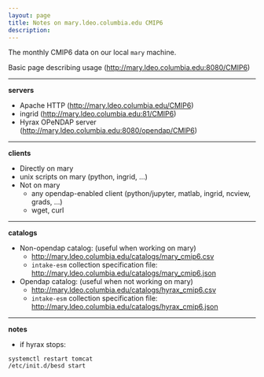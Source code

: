 ```yaml
---
layout: page
title: Notes on mary.ldeo.columbia.edu CMIP6
description: 
---
```


The monthly CMIP6 data on our local `mary` machine.

Basic page describing usage (http://mary.ldeo.columbia.edu:8080/CMIP6)

----------
**servers**
- Apache HTTP  (http://mary.ldeo.columbia.edu/CMIP6)    
- ingrid (http://mary.ldeo.columbia.edu:81/CMIP6)
- Hyrax OPeNDAP server (http://mary.ldeo.columbia.edu:8080/opendap/CMIP6)  

----------
**clients**
- Directly on mary  
 - unix scripts on mary (python, ingrid, ...)
- Not on mary
  - any opendap-enabled client (python/jupyter, matlab, ingrid, ncview, grads, ...)
  - wget, curl

----------
**catalogs**
 - Non-opendap catalog:  (useful when working on mary)
    - http://mary.ldeo.columbia.edu/catalogs/mary_cmip6.csv
    - `intake-esm` collection specification file: http://mary.ldeo.columbia.edu/catalogs/mary_cmip6.json
 - Opendap catalog: (useful when not working on mary) 
    - http://mary.ldeo.columbia.edu/catalogs/hyrax_cmip6.csv
    - `intake-esm` collection specification file: http://mary.ldeo.columbia.edu/catalogs/hyrax_cmip6.json

---------
**notes**
- if hyrax stops:
```
systemctl restart tomcat
/etc/init.d/besd start
```

